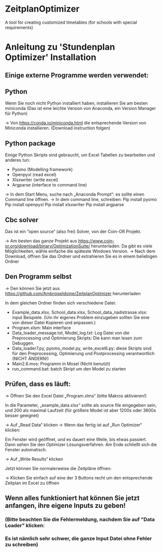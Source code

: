 # ZeitplanOptimizer
A tool for creating customized timetables (for schools with special requirements)


# Anleitung zu 'Stundenplan Optimizer' Installation


## Einige externe Programme werden verwendet:

## Python
Wenn Sie noch nicht Python installiert haben, installieren Sie am besten miniconda (Das ist eine leichte Version von Anaconda, ein Version Manager für Python)

-> Von https://conda.io/miniconda.html die entsprechende Version von Miniconda installieren. (Download instruction folgen)

## Python package
Einige Python Skripts sind gebraucht, um Excel Tabellen zu bearbeiten und anderes tun:
-	Pyomo (Modelling framework)
-	Openpyxl (read excel)
-	Xlsxwriter (write excel)
-	Argparse (interface to command line)

-> In dem Start Menu, suche nach „Anaconda Prompt“: es sollte einen Command line öffnen.
-> In dem command line, schreiben:
   Pip install pyomo
   Pip install openpyxl
   Pip install xlsxwriter
   Pip install argparse

## Cbc solver
Das ist ein “open source“ (also frei) Solver, von der Coin-OR Projekt. 

-> Am besten das ganze Projekt aus https://www.coin-or.org/download/binary/OptimizationSuite/ herunterladen. Da gibt es viele Möglichkeiten, wähle einfache die späteste Windows Version.
-> Nach dem Download, öffnen Sie das Ordner und extrahieren Sie es in einem beliebigen Ordner

## Den Programm selbst
-> Den können Sie jetzt aus https://github.com/AmbroiseIdoine/ZeitplanOptimizer herunterladen

In dem gleichen Ordner finden sich verschiedene Datei:
-	Example_data.xlsx, School_data.xlsx, School_data_nadistrasse.xlsx: input Beispiele. (Um ihr eigenes Problem einzugeben sollten Sie eine von dieser Datei Kopieren und anpassen.)
-	Program.xlsm: Main interface
-	Data_loader_message.txt, Model_log.txt: Log Datei von die Preprocessing und Optimierung Skripts: Die kann man lesen zum Debuggen.
-	Data_loader7.py, pyomo_model.py, write_excel6.py:  diese Skripts sind für den Preprocessing, Optimierung und Postprocessing verantwortlich (NICHT ÄNDERN!)
-	Main2.6.mos: Programm in Mosel (Nicht benutzt)
-	run_command.bat: batch Skript um den Model zu starten

## Prüfen, dass es läuft:

-> Öffnen Sie den Excel Datei „Program.xlms“ (bitte Makros aktivieren!)

In die Parameter, „example_data.xlsx“ sollte als source file eingegeben sein, und 200 als maximal Laufzeit (für größere Model ist aber 1200s oder 3600s besser geeignet)

-> Auf „Read Data“ klicken
-> Wenn das fertig ist auf „Run Optimizer“ klicken: 

Ein Fenster wird geöffnet, und es dauert eine Weile, bis etwas passiert. Dann sehen Sie den Optimizer Lösungsverfahren. Am Ende schließt        sich die Fenster automatisch.

-> Auf „Write Results“ klicken

Jetzt können Sie normalerweise die Zeitpläne öffnen:

-> Klicken Sie einfach auf eine der 3 Buttons recht um den entsprechende Zeitplan im Excel zu öffnen

## Wenn alles funktioniert hat können Sie jetzt anfangen, ihre eigene Inputs zu geben!


### (Bitte beachten Sie die Fehlermeldung, nachdem Sie auf "Data Loader" klicken: #
### Es ist nämlich sehr schwer, die ganze Input Datei ohne Fehler zu schreiben) #


